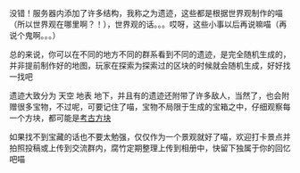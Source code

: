 没错！服务器内添加了许多结构，我称之为遗迹，这些都是根据世界观制作的喵（所以世界观在哪里啊？！），世界观的话。。。哎呀，这些小事以后再说嘛喵（再说个鬼啊。。。）

总的来说，你可以在不同的地方不同的群系看到不同的遗迹，是完全随机生成的，并非提前制作好的地图，玩家在探索为探索过的区块的时候就会随机生成，好好找一找吧

遗迹大致分为 天空 地表 地下，并且有的遗迹还附带了许多敌人，当然了，也会附赠很多宝物，不过呢，可要记住了喵，宝物不局限于生成的宝箱之中，仔细观察每一个方块，都可能是[考古方块]()

如果找不到宝藏的话也不要太勉强，仅仅作为一个景观就好了喵，欢迎打卡景点并拍照投稿或上传到交流群内，腐竹定期整理上传到相册中，快留下独属于你的回忆吧喵